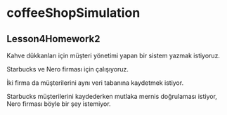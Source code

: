 # coffeeShopSimulation

## Lesson4Homework2

Kahve dükkanları için müşteri yönetimi yapan bir sistem yazmak istiyoruz.

Starbucks ve Nero firması için çalışıyoruz.

İki firma da müşterilerini aynı veri tabanına kaydetmek istiyor.

Starbucks müşterilerini kaydederken mutlaka mernis doğrulaması istiyor, Nero firması böyle bir şey istemiyor.

